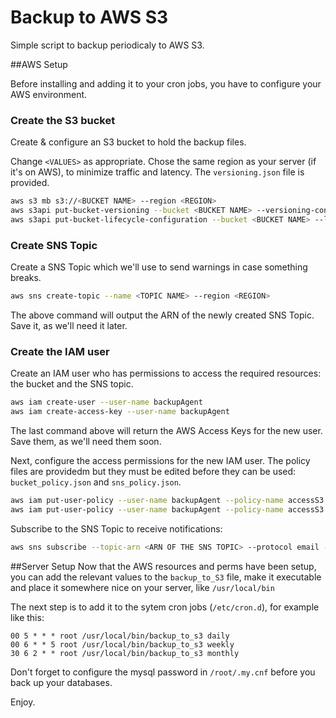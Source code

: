 Backup to AWS S3
================

Simple script to backup periodicaly to AWS S3.

##AWS Setup

Before installing and adding it to your cron jobs, you have to configure your AWS environment.

### Create the S3 bucket

Create & configure an S3 bucket to hold the backup files.

Change `<VALUES>` as appropriate.
Chose the same region as your server (if it's on AWS), to minimize traffic and latency.
The `versioning.json` file is provided.

```sh
aws s3 mb s3://<BUCKET NAME> --region <REGION>
aws s3api put-bucket-versioning --bucket <BUCKET NAME> --versioning-configuration Status=Enabled
aws s3api put-bucket-lifecycle-configuration --bucket <BUCKET NAME> --lifecycle-configuration  file://versioning.json
```

### Create SNS Topic
Create a SNS Topic which we'll use to send warnings in case something breaks.

```sh
aws sns create-topic --name <TOPIC NAME> --region <REGION>
```

The above command will output the ARN of the newly created SNS Topic. Save it, as we'll need it later.

### Create the IAM user

Create an IAM user who has permissions to access the required resources: the bucket and the SNS topic.

```sh
aws iam create-user --user-name backupAgent
aws iam create-access-key --user-name backupAgent
```

The last command above will return the AWS Access Keys for the new user. Save them, as we'll need them soon.

Next, configure the access permissions for the new IAM user. The policy files are providedm but they must be edited before they can be used: `bucket_policy.json` and `sns_policy.json`.

```sh
aws iam put-user-policy --user-name backupAgent --policy-name accessS3 --policy-document file://bucket_policy.json
aws iam put-user-policy --user-name backupAgent --policy-name accessS3 --policy-document file://sns_policy.json
```

Subscribe to the SNS Topic to receive notifications:

```sh
aws sns subscribe --topic-arn <ARN OF THE SNS TOPIC> --protocol email --notification-endpoint <YOUR EMAIL ADDRESS>  --region <REGION>
```

##Server Setup
Now that the AWS resources and perms have been setup, you can add the relevant values to the `backup_to_S3` file, make it executable and place it somewhere nice on your server, like `/usr/local/bin`

The next step is to add it to the sytem cron jobs (`/etc/cron.d`), for example like this:

```
00 5 * * * root /usr/local/bin/backup_to_s3 daily
00 6 * * 5 root /usr/local/bin/backup_to_s3 weekly
30 6 2 * * root /usr/local/bin/backup_to_s3 monthly
```

Don't forget to configure the mysql password in `/root/.my.cnf` before you back up your databases.

Enjoy.
